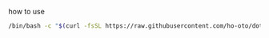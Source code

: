 how to use

```bash
/bin/bash -c "$(curl -fsSL https://raw.githubusercontent.com/ho-oto/dotfiles-for-wsl2/master/scripts/setup)"
```